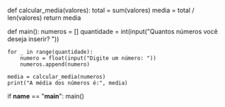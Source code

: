 def calcular_media(valores):
    total = sum(valores)
    media = total / len(valores)
    return media

def main():
    numeros = []
    quantidade = int(input("Quantos números você deseja inserir? "))

    for _ in range(quantidade):
        numero = float(input("Digite um número: "))
        numeros.append(numero)

    media = calcular_media(numeros)
    print("A média dos números é:", media)

if __name__ == "__main__":
    main()
